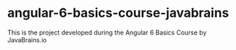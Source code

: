 # angular-6-basics-course-javabrains
This is the project developed during the Angular 6 Basics Course by JavaBrains.io
